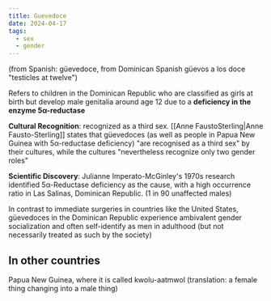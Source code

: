 ```yaml
---
title: Guevedoce
date: 2024-04-17
tags:
  - sex
  - gender
---
```

(from Spanish: güevedoce, from Dominican Spanish güevos a los doce "testicles at twelve") 

Refers to children in the Dominican Republic who are classified as girls at birth but develop male genitalia around age 12 due to a **deficiency in the enzyme 5α-reductase**

**Cultural Recognition**: recognized as a third sex. 
[[Anne FaustoSterling|Anne Fausto-Sterling]] states that güevedoces (as well as people in Papua New Guinea with 5α-reductase deficiency) "are recognised as a third sex" by their cultures, while the cultures "nevertheless recognize only two gender roles" 

**Scientific Discovery**: Julianne Imperato-McGinley's 1970s research identified 5α-Reductase deficiency as the cause, with a high occurrence ratio in Las Salinas, Dominican Republic. (1 in 90 unaffected males)

 In contrast to immediate surgeries in countries like the United States, güevedoces in the Dominican Republic experience ambivalent gender socialization and often self-identify as men in adulthood (but not necessarily treated as such by the society)

## In other countries
Papua New Guinea, where it is called kwolu-aatmwol (translation: a female thing changing into a male thing)